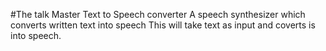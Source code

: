 #The talk Master
Text to Speech converter
A speech synthesizer which converts written text into speech
This will take text as input and coverts is into speech.
